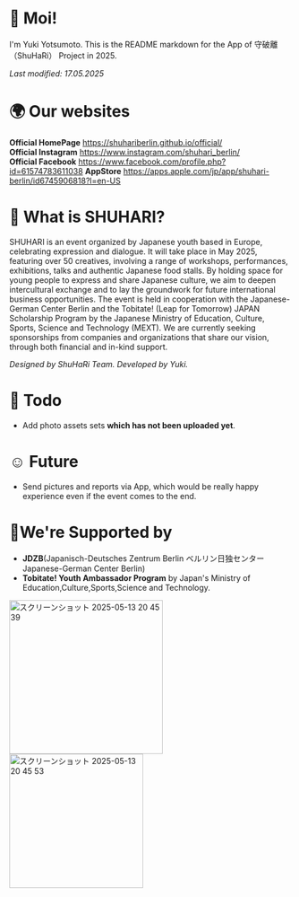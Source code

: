 # 👋 Moi!
I'm Yuki Yotsumoto. This is the README markdown for the App of 守破離（ShuHaRi） Project in 2025.  

*Last modified: 17.05.2025*

# 🌍 Our websites
**Official HomePage** https://shuhariberlin.github.io/official/  
**Official Instagram** https://www.instagram.com/shuhari_berlin/  
**Official Facebook** https://www.facebook.com/profile.php?id=61574783611038 
**AppStore** https://apps.apple.com/jp/app/shuhari-berlin/id6745906818?l=en-US   
# 🥋 What is SHUHARI?
SHUHARI is an event organized by Japanese youth based in Europe,
celebrating expression and dialogue. It will take place in May 2025, featuring
over 50 creatives, involving a range of workshops, performances, exhibitions,
talks and authentic Japanese food stalls.
By holding space for young people to express and share Japanese culture,
we aim to deepen intercultural exchange and to lay the groundwork for
future international business opportunities. The event is held in cooperation
with the Japanese-German Center Berlin and the Tobitate! (Leap for
Tomorrow) JAPAN Scholarship Program by the Japanese Ministry of
Education, Culture, Sports, Science and Technology (MEXT). We are
currently seeking sponsorships from companies and organizations that share
our vision, through both financial and in-kind support.

*Designed by ShuHaRi Team.*
*Developed by Yuki.*

# 📍 Todo
- Add photo assets sets **which has not been uploaded yet**.

# ☺️ Future
- Send pictures and reports via App, which would be really happy experience even if the event comes to the end.

# 📣We're Supported by
- **JDZB**(Japanisch-Deutsches Zentrum Berlin ベルリン日独センター Japanese-German Center Berlin)
- **Tobitate! Youth Ambassador Program** by Japan's Ministry of Education,Culture,Sports,Science and Technology.
<img width="274" alt="スクリーンショット 2025-05-13 20 45 39" src="https://github.com/user-attachments/assets/1c3993cb-c44e-45ed-8c42-306111f91865" />  
<img width="239" alt="スクリーンショット 2025-05-13 20 45 53" src="https://github.com/user-attachments/assets/63693f44-d9d7-4766-a4de-9babfc9fabce" />
